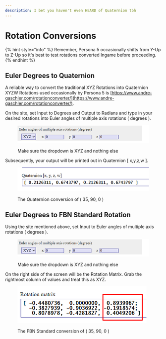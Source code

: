 ```yaml
---
description: I bet you haven't even HEARD of Quaternion tbh
---
```


# Rotation Conversions

{% hint style="info" %}
Remember, Persona 5 occasionally shifts from Y-Up to Z-Up so it's best to test rotations converted Ingame before proceeding.&#x20;
{% endhint %}

## Euler Degrees to Quaternion

A reliable way to convert the traditional XYZ Rotations into Quaternion XYZW Rotations used occasionally by Persona 5 is [https://www.andre-gaschler.com/rotationconverter/](https://www.andre-gaschler.com/rotationconverter/).

On the site, set Input to Degrees and Output to Radians and type in your desired rotations into Euler angles of multiple axis rotations ( degrees ).

<figure><img src="../.gitbook/assets/image (3) (1).png" alt=""><figcaption><p>Make sure the dropdown is XYZ and nothing else</p></figcaption></figure>

Subsequently, your output will be printed out in Quaternion \[ x,y,z,w ].

<figure><img src="../.gitbook/assets/image (4) (2).png" alt=""><figcaption><p>The Quaternion conversion of ( 35, 90, 0 )</p></figcaption></figure>

## Euler Degrees to FBN Standard Rotation

Using the site mentioned above, set Input to Euler angles of multiple axis rotations ( degrees ).

<figure><img src="../.gitbook/assets/image (3) (1).png" alt=""><figcaption><p>Make sure the dropdown is XYZ and nothing else</p></figcaption></figure>

On the right side of the screen will be the Rotation Matrix. Grab the rightmost column of values and treat this as XYZ.

<figure><img src="../.gitbook/assets/image (4) (1).png" alt=""><figcaption><p>The FBN Standard conversion of ( 35, 90, 0 )</p></figcaption></figure>
